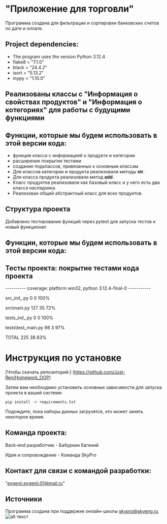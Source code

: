 # "Приложение для торговли"

Программа создана для фильтрации и сортировки банковских счетов по дате и оплате.

## Project dependencies:
* The program uses the version Python 3.12.4
* flake8 = "7.1.0"
* black = "24.4.2"
* isort = "5.13.2"
* mypy = "1.10.0"


## Реализованы классы с "Информация о свойствах продуктов" и "Информация о котегориях" для работы с будущими функциями

## Функции, которые мы будем использовать в этой версии кода:

* функция класса с информацией о продукте и категории
* расширение покрытия тестами
* создание подклассов, привязанных к основным классам
*  Для классов категории и продукта реализовали методы __str__. 
* Для класса продукта реализовали метод __add__. 
* Класс продуктов реализовали как базовый класс и у него есть два класса наследника. 
* Реализован общий абстрактный класс для всех продуктов.




## Структура проекта
Добавлено тестирование функций через pytest для запуска тестов и новый функционал


## Функции, которые мы будем использовать в этой версии кода:
## Тесты проекта: покрытие тестами кода проекта 
---------- coverage: platform win32, python 3.12.4-final-0 -----------

src\__init__.py          0      0   100%

src\main.py            127     35    72%

tests\__init__.py        0      0   100%

tests\test_main.py      98      3    97%


TOTAL                  225     38    83%


# Инструкция по установке
[Чтобы скачать репозиторий:] (https://github.com/Just-Ren/Homework_OOP)

Затем вам необходимо установить основные зависимости для запуска проекта в вашей системе:

```pip install -r requirements.txt```

Подождите, пока наборы данных загрузятся, это может занять некоторое время. 

## Команда проекта:

Back-end разработчик - Бабуркин Евгений

Идея и сопровождение - Команда SkyPro

## Контакт для связи с командой разработки:
"evgenii.evgenii.01@mail.ru"

## Источники
Программа создана при поддержке онлайн-школы [skypro@skyeng.ru](https://sky.pro/#giftpopup)
 ![alt текст](https://static.tildacdn.com/tild3364-3965-4237-b664-363533643431/Group_1321317003.svg)